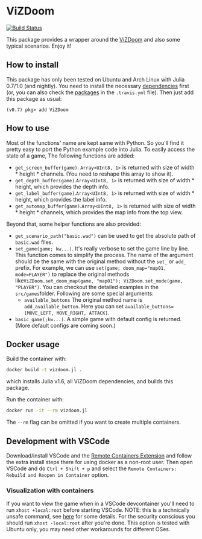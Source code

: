 # ViZDoom

[![Build Status](https://travis-ci.com/JuliaReinforcementLearning/ViZDoom.jl.svg?branch=master)](https://travis-ci.com/JuliaReinforcementLearning/ViZDoom.jl)

This package provides a wrapper around the [ViZDoom](https://github.com/mwydmuch/ViZDoom) and also some typical scenarios. Enjoy it!

## How to install

This package has only been tested on Ubuntu and Arch Linux with Julia 0.7/1.0 (and nightly). You need to install the necessary [dependencies](https://github.com/mwydmuch/ViZDoom/blob/master/doc/Building.md#-linux) first (or, you can also check the [packages](https://github.com/JuliaReinforcementLearning/RLEnvViZDoom.jl/blob/master/.travis.yml) in the `.travis.yml` file). Then just add this package as usual:

```
(v0.7) pkg> add ViZDoom
```

## How to use

Most of the functions' name are kept same with Python. So you'll find it pretty easy to port the Python example code into Julia. To easily access the state of a game, The following functions are added:

- `get_screen_buffer(game)`. `Array<UInt8, 1>` is returned with size of width * height * channels. (You need to reshape this array to show it).
- `get_depth_buffer(game)`.`Array<UInt8, 1>` is returned with size of width * height, which provides the depth info.
- `get_label_buffer(game)`.`Array<UInt8, 1>` is returned with size of width * height, which provides the label info.
- `get_automap_buffer(game)`.`Array<UInt8, 1>` is returned with size of width * height * channels, which provides the map info from the top view.


Beyond that, some helper functions are also provided:

- `get_scenario_path("basic.wad")` can be used to get the absolute path of `basic.wad` files.
- `set_game(game; kw...)`. It's really verbose to set the game line by line. This function comes to simplify the process. The name of the argument should be the same with the original method without the `set_` or `add_` prefix. For example, we can use `set(game; doom_map="map01, mode=PLAYER")` to replace the original methods like`ViZDoom.set_doom_map(game, "map01"); ViZDoom.set_mode(game, "PLAYER")`. You can checkout the detailed examples in the `src/games`folder. Following are some special arguments:
    - `available_buttons` The original method name is `add_available_button`. Here you can set `available_buttons=[MOVE_LEFT, MOVE_RIGHT, ATTACK]`.
- `basic_game(;kw...)`. A simple game with default config is returned. (More default configs are coming soon.)

## Docker usage
Build the container with:
```bash
docker build -t vizdoom.jl .
```
which installs Julia v1.6, all ViZDoom dependencies, and builds this package.

Run the container with:
```bash
docker run -it --rm vizdoom.jl
```
The `--rm` flag can be omitted if you want to create multiple containers.

## Development with VSCode
Download/install VSCode and the [Remote Containers Extension](https://marketplace.visualstudio.com/items?itemName=ms-vscode-remote.remote-containers) and follow the extra install steps there for using docker as a non-root user. Then open VSCode and do `Ctrl + Shift + p` and select the `Remote Containers: Rebuild and Reopen in Container` option. 

### Visualization with containers
If you want to view the game when in a VSCode devcontainer you'll need to run `xhost +local:root` before starting VSCode. NOTE: this is a technically unsafe command, see [here](http://wiki.ros.org/docker/Tutorials/GUI) for some details. For the security conscious you should run `xhost -local:root` after you're done.
This option is tested with Ubuntu only, you may need other workarounds for different OSes.